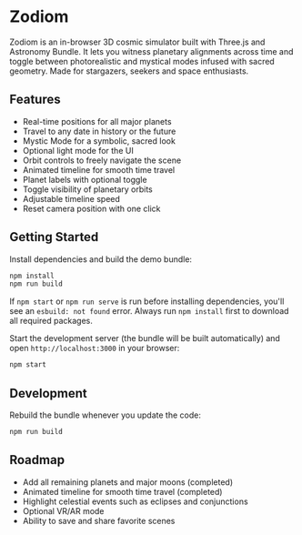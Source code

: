 # Zodiom

Zodiom is an in-browser 3D cosmic simulator built with Three.js and Astronomy Bundle. It lets you witness planetary alignments across time and toggle between photorealistic and mystical modes infused with sacred geometry. Made for stargazers, seekers and space enthusiasts.

## Features

- Real-time positions for all major planets
- Travel to any date in history or the future
- Mystic Mode for a symbolic, sacred look
- Optional light mode for the UI
- Orbit controls to freely navigate the scene
- Animated timeline for smooth time travel
- Planet labels with optional toggle
- Toggle visibility of planetary orbits
- Adjustable timeline speed
- Reset camera position with one click

## Getting Started

Install dependencies and build the demo bundle:

```bash
npm install
npm run build
```

If `npm start` or `npm run serve` is run before installing dependencies, you'll
see an `esbuild: not found` error. Always run `npm install` first to download
all required packages.

Start the development server (the bundle will be built automatically) and open `http://localhost:3000` in your browser:

```bash
npm start
```

## Development

Rebuild the bundle whenever you update the code:

```bash
npm run build
```

## Roadmap

- Add all remaining planets and major moons (completed)
- Animated timeline for smooth time travel (completed)
- Highlight celestial events such as eclipses and conjunctions
- Optional VR/AR mode
- Ability to save and share favorite scenes
